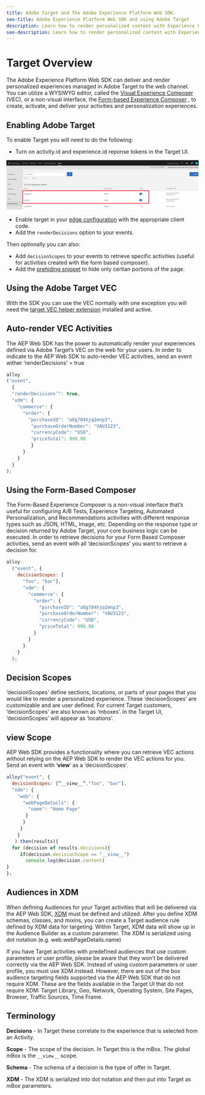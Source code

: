 ```yaml
---
title: Adobe Target and The Adobe Experience Platform Web SDK. 
seo-title: Adobe Experience Platform Web SDK and using Adobe Target
description: Learn how to render personalized content with Experience Platform Web SDK using Adobe Target
seo-description: Learn how to render personalized content with Experience Platform Web SDK using Adobe Target
---
```


# Target Overview

The Adobe Experience Platform Web SDK can deliver and render personalized experiences managed in Adobe Target to the web channel. You can utilize a WYSIWYG editor, called the [Visual Experience Composer](https://docs.adobe.com/content/help/en/target/using/experiences/vec/visual-experience-composer.html) (VEC), or a non-visual interface, the [Form-based Experience Composer](https://docs.adobe.com/content/help/en/target/using/experiences/form-experience-composer.html) , to create, activate, and deliver your activities and personalization experiences.

## Enabling Adobe Target

To enable Target you will need to do the following:

- Turn on activity.id and experience.id reponse tokens in the Target UI.

![target_reponse_token](help/assets/target_response_token.png)

- Enable target in your [edge configuration](../../fundamentals/edge-configuration.md) with the appropriate client code.
- Add the `renderDecisions` option to your events.

Then optionally you can also:

- Add `decisionScopes` to your events to retrieve specific activities (useful for activities created with the form based composer).
- Add the [prehiding snippet](../../fundamentals/managing-flicker.md) to hide only certian portions of the page.

## Using the Adobe Target VEC

With the SDK you can use the VEC normally with one exception you will need the [target VEC helper extension](https://docs.adobe.com/content/help/en/target/using/experiences/vec/troubleshoot-composer/vec-helper-browser-extension.html) installed and active.

## Auto-render VEC Activities

The AEP Web SDK has the power to automatically render your experiences defined via Adobe Target’s VEC on the web for your users. In order to indicate to the AEP Web SDK to auto-render VEC activities, send an event wither ‘renderDecisions’ = true
```javascript
alloy
("event", 
  { 
  "renderDecisions’": true, 
  "xdm": {
    "commerce": { 
      "order": {
        "purchaseID": "a8g784hjq1mnp3", 
         "purchaseOrderNumber": "VAU3123", 
         "currencyCode": "USD", 
         "priceTotal": 999.98 
         } 
      } 
    }
  }
);
```

## Using the Form-Based Composer

The Form-Based Experience Composer is a non-visual interface that’s useful for configuring A/B Tests, Experience Targeting, Automated Personalization, and Recommendations activities with different response types such as JSON, HTML, Image, etc. Depending on the response type or decision returned by Adobe Target, your core business logic can be executed. In order to retrieve decisions for your Form Based Composer activities, send an event with all ‘decisionScopes’ you want to retrieve a decision for.

```javascript
alloy
  ("event", { 
    decisionScopes: [
      "foo", "bar"], 
      "xdm": {
        "commerce": { 
          "order": { 
            "purchaseID": "a8g784hjq1mnp3", 
            "purchaseOrderNumber": "VAU3123", 
            "currencyCode": "USD", 
            "priceTotal": 999.98 
          } 
        } 
      } 
    }
  );
```

## Decision Scopes

‘decisionScopes’ define sections, locations, or parts of your pages that you would like to render a personalized experience. These ‘decisionScopes’ are customizable and are user defined. For current Target customers, ‘decisionScopes’ are also known as ‘mboxes’. In the Target UI, ‘decisionScopes’ will appear as ‘locations’.

## __view__ Scope

AEP Web SDK provides a functionality where you can retrieve VEC actions without relying on the AEP Web SDK to render the VEC actions for you. Send an event with ‘__view__’ as a ‘decisionScopes’.

```javascript
alloy("event", {
  decisionScopes: [“__view__”,"foo", "bar"], 
  "xdm": { 
    "web": { 
      "webPageDetails": { 
        "name": "Home Page"
       }
      } 
     }
    }
   ).then(results){
  for (decision of results.decisions){
     if(decision.decisionScope == "__view__")
       console.log(decision.content)
}
};
```   

## Audiences in XDM

When defining Audiences for your Target activities that will be delivered via the AEP Web SDK, [XDM](https://docs.adobe.com/content/help/en/experience-platform/xdm/home.html) must be defined and utilized. After you define XDM schemas, classes, and mixins, you can create a Target audience rule defined by XDM data for targeting. Within Target, XDM data will show up in the Audience Builder as a custom parameter. The XDM is serialized using dot notation (e.g. web.webPageDetails.name)

If you have Target activities with predefined audiences that use custom parameters or user profile, please be aware that they won’t be delivered correctly via the AEP Web SDK. Instead of using custom parameters or user profile, you must use XDM instead. However, there are out of the box audience targeting fields supported via the AEP Web SDK that do not require XDM. These are the fields available in the Target UI that do not require XDM: Target Library, Geo, Network, Operating System, Site Pages, Browser, Traffic Sources, Time Frame.

## Terminology

__Decisions__ - In Target these correlate to the experience that is selected from an Activity.

__Scope__ - The scope of the decision. In Target this is the mBox. The global mBox is the `__view__` scope.

__Schema__ - The schema of a decision is the type of offer in Target. 

__XDM__ - The XDM is serialized into dot notation and then put into Target as mBox parameters.
